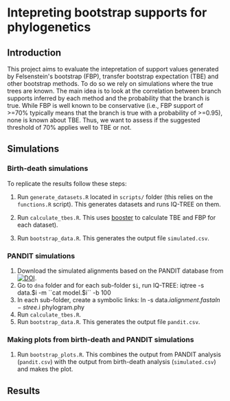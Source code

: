 # Intepreting bootstrap supports for phylogenetics

## Introduction

This project aims to evaluate the intepretation of support values generated by Felsenstein's bootstrap (FBP), transfer bootstrap expectation (TBE) and other bootstrap methods. To do so we rely on simulations where the true trees are known. The main idea is to look at the correlation between branch supports inferred by each method and the probability that the branch is true. While FBP is well known to be conservative (i.e., FBP support of >=70% typically means that the branch is true with a probability of >=0.95), none is known about TBE. Thus, we want to assess if the suggested threshold of 70% applies well to TBE or not.


## Simulations

### Birth-death simulations

To replicate the results follow these steps:

1. Run `generate_datasets.R` located in `scripts/` folder (this relies on the `functions.R` script). This generates datasets and runs IQ-TREE on them. 

2. Run `calculate_tbes.R`. This uses [booster](https://github.com/evolbioinfo/booster/) to calculate TBE and FBP for each dataset).

3. Run `bootstrap_data.R`. This generates the output file `simulated.csv`.

### PANDIT simulations

1. Download the simulated alignments based on the PANDIT database from [![DOI](https://zenodo.org/badge/DOI/10.5281/zenodo.1156452.svg)](https://doi.org/10.5281/zenodo.1156452). 
2. Go to `dna` folder and for each sub-folder `$i`, run IQ-TREE:
        iqtree -s data.$i -m ``cat model.$i`` -b 100
3. In each sub-folder, create a symbolic links:
        ln -s data.$i alignment.fasta
        ln -s tree.$i phylogram.phy
4. Run `calculate_tbes.R`.     
5. Run `bootstrap_data.R`. This generates the output file `pandit.csv`.

### Making plots from birth-death and PANDIT simulations

1. Run `bootstrap_plots.R`. This combines the output from PANDIT analysis (`pandit.csv`) with the output from birth-death analysis (`simulated.csv`) and makes the plot. 



## Results


